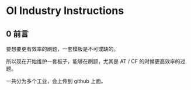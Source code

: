 # OI Industry Instructions

## 0 前言

要想要更有效率的刷题，一套模板是不可或缺的。

所以现在开始维护一套板子，能够在刷题，尤其是 AT / CF 的时候更高效率的过题。

一共分为多个工业，会上传到 github 上面。